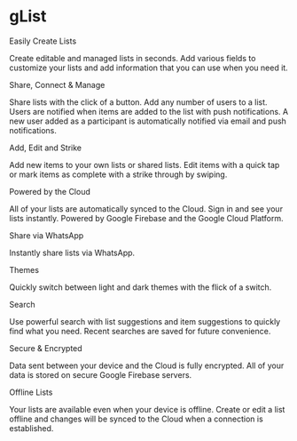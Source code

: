 # gList

Easily Create Lists

Create editable and managed lists in seconds. Add various fields to customize your lists and add information that you can use when you need it.

Share, Connect & Manage

Share lists with the click of a button. Add any number of users to a list. Users are notified when items are added to the list with push notifications. A new user added as a participant is automatically notified via email and push notifications.

Add, Edit and Strike

Add new items to your own lists or shared lists. Edit items with a quick tap or mark items as complete with a strike through by swiping.

Powered by the Cloud

All of your lists are automatically synced to the Cloud. Sign in and see your lists instantly. Powered by Google Firebase and the Google Cloud Platform.

Share via WhatsApp

Instantly share lists via WhatsApp.

Themes

Quickly switch between light and dark themes with the flick of a switch.

Search

Use powerful search with list suggestions and item suggestions to quickly find what you need. Recent searches are saved for future convenience.

Secure & Encrypted

Data sent between your device and the Cloud is fully encrypted. All of your data is stored on secure Google Firebase servers.

Offline Lists

Your lists are available even when your device is offline. Create or edit a list offline and changes will be synced to the Cloud when a connection is established.
